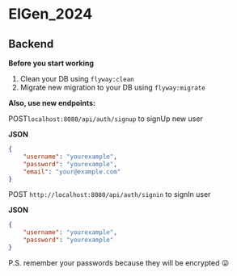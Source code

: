 # ElGen_2024
## Backend
**Before you start working**
1. Clean your DB using ```flyway:clean```
2. Migrate new migration to your DB using ```flyway:migrate```

**Also, use new endpoints:**

POST```localhost:8080/api/auth/signup``` to signUp new user

**JSON**
```json
{
    "username": "yourexample",
    "password": "yourexample",
    "email": "your@example.com"
}
```

POST ```http://localhost:8080/api/auth/signin``` to signIn user

**JSON**
```json
{
    "username": "yourexample",
    "password": "yourexample"
}
```

P.S. remember your passwords because they will be encrypted 😜
